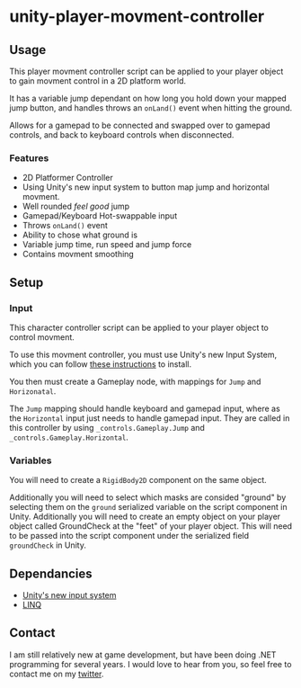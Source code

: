 # unity-player-movment-controller

## Usage
This player movment controller script can be applied to your player object to gain movment control in a 2D platform world. 

It has a variable jump dependant on how long you hold down your mapped jump button, and handles throws an `onLand()` event when hitting the ground.

Allows for a gamepad to be connected and swapped over to gamepad controls, and back to keyboard controls when disconnected.

### Features
* 2D Platformer Controller
* Using Unity's new input system to button map jump and horizontal movment.
* Well rounded _feel good_ jump
* Gamepad/Keyboard Hot-swappable input
* Throws `onLand()` event
* Ability to chose what ground is
* Variable jump time, run speed and jump force
* Contains movment smoothing


## Setup

### Input 
This character controller script can be applied to your player object to control movment.

To use this movment controller, you must use Unity's new Input System, which you can follow [these instructions](https://docs.unity3d.com/Packages/com.unity.inputsystem@1.0/manual/QuickStartGuide.html) to install.

You then must create a Gameplay node, with mappings for `Jump` and `Horizonatal`.

The `Jump` mapping should handle keyboard and gamepad input, where as the `Horizontal` input just needs to handle gamepad input. They are called in this controller by using `_controls.Gameplay.Jump` and `_controls.Gameplay.Horizontal`.

### Variables
You will need to create a `RigidBody2D` component on the same object. 

Additionally you will need to select which masks are consided "ground" by selecting them on the `ground` serialized variable on the script component in Unity. Additionally you will need to create an empty object on your player object called GroundCheck at the "feet" of your player object. This will need to be passed into the script component under the serialized field `groundCheck` in Unity.

## Dependancies

* [Unity's new input system](https://docs.unity3d.com/Packages/com.unity.inputsystem@1.0/manual/QuickStartGuide.html)
* [LINQ](https://docs.microsoft.com/en-us/dotnet/api/system.linq?view=netframework-4.8)

## Contact
I am still relatively new at game development, but have been doing .NET programming for several years. I would love to hear from you, so feel free to contact me on my [twitter](https://twitter.com/carterjsnowden).